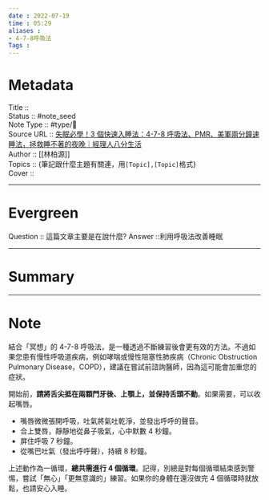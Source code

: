 ```yaml
---
date : 2022-07-19
time : 05:29
aliases : 
- 4-7-8呼吸法
Tags : 
---
```

# Metadata
Title :: <br>
Status :: #note_seed  <br>
Note Type :: #type/📰<br>
Source URL :: [失眠必學！3 個快速入睡法：4-7-8 呼吸法、PMR、美軍兩分鐘速睡法，拯救睡不著的夜晚｜經理人八分生活](https://www.managertoday.com.tw/eightylife/article/view/409)<br>
Author :: [[林柏源]]<br>
Topics :: {筆記跟什麼主題有關連，用`[Topic],[Topic]`格式}<br>
Cover ::

---
# Evergreen
Question :: 這篇文章主要是在說什麼?
Answer ::利用呼吸法改善睡眠

---

# Summary
---

# Note

結合「冥想」的 4-7-8 呼吸法，是一種透過不斷練習後會更有效的方法。不過如果您患有慢性呼吸道疾病，例如哮喘或慢性阻塞性肺疾病（Chronic Obstruction Pulmonary Disease，COPD），建議在嘗試前諮詢醫師，因為這可能會加重您的症狀。

開始前，**請將舌尖抵在兩顆門牙後、上顎上，並保持舌頭不動**。如果需要，可以收起嘴唇。

-   嘴唇微微張開呼吸，吐氣將氣吐乾淨，並發出呼呼的聲音。
-   合上雙唇，靜靜地從鼻子吸氣，心中默數 4 秒鐘。
-   屏住呼吸 7 秒鐘。
-   從嘴巴吐氣（發出呼呼聲），持續 8 秒鐘。

上述動作為一循環，**總共需進行 4 個循環**。記得，別總是對每個循環結束感到警惕，嘗試「無心」「更無意識的」練習。如果你的身體在還沒做完 4 個循環時就放鬆，也請安心入睡。